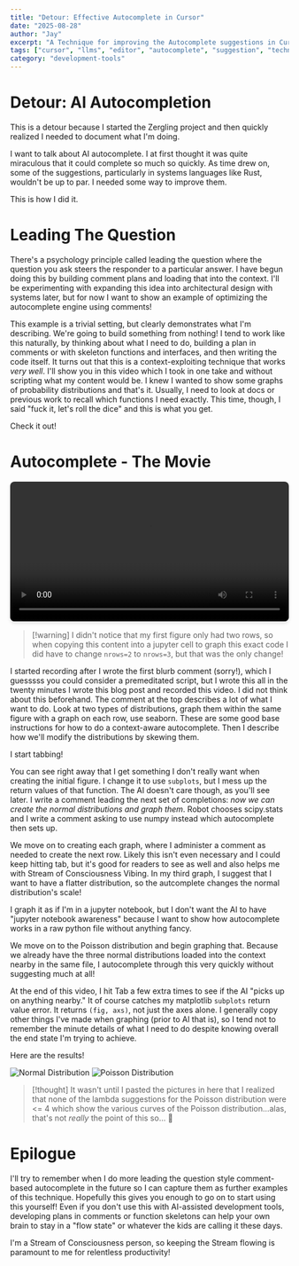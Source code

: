 ```yaml
---
title: "Detour: Effective Autocomplete in Cursor"
date: "2025-08-28"
author: "Jay"
excerpt: "A Technique for improving the Autocomplete suggestions in Cursor"
tags: ["cursor", "llms", "editor", "autocomplete", "suggestion", "techniques"]
category: "development-tools"
---
```


# Detour: AI Autocompletion

This is a detour because I started the Zergling project and then quickly
realized I needed to document what I'm doing.

I want to talk about AI autocomplete. I at first thought it was quite miraculous
that it could complete so much so quickly. As time drew on, some of the
suggestions, particularly in systems languages like Rust, wouldn't be up to par.
I needed some way to improve them.

This is how I did it.

# Leading The Question

There's a psychology principle called leading the question where the question
you ask steers the responder to a particular answer. I have begun doing this by
building comment plans and loading that into the context. I'll be experimenting
with expanding this idea into architectural design with systems later, but for
now I want to show an example of optimizing the autocomplete engine using
comments!

This example is a trivial setting, but clearly demonstrates what I'm describing.
We're going to build something from nothing! I tend to work like this naturally,
by thinking about what I need to do, building a plan in comments or with
skeleton functions and interfaces, and then writing the code itself. It turns
out that this is a context-exploiting technique that works _very well_. I'll
show you in this video which I took in one take and without scripting what my
content would be. I knew I wanted to show some graphs of probability
distributions and that's it. Usually, I need to look at docs or previous work to
recall which functions I need exactly. This time, though, I said "fuck it, let's
roll the dice" and this is what you get.

Check it out!

# Autocomplete - The Movie

<video controls width="100%" style="max-width: 800px; margin: 1rem auto; display: block; border-radius: 8px; box-shadow: 0 4px 6px rgba(0, 0, 0, 0.1);">
  <source src="/videos/Cursor.Autocomplete.Leading.The.Question.mp4" type="video/mp4">
  Your browser does not support the video tag. <a href="/videos/Cursor.Autocomplete.Leading.The.Question.mp4">Download the video</a> instead.
</video>

> [!warning] I didn't notice that my first figure only had two rows, so when
> copying this content into a jupyter cell to graph this exact code I did have
> to change `nrows=2` to `nrows=3`, but that was the only change!

I started recording after I wrote the first blurb comment (sorry!), which I
guesssss you could consider a premeditated script, but I wrote this all in the
twenty minutes I wrote this blog post and recorded this video. I did not think
about this beforehand. The comment at the top describes a lot of what I want to
do. Look at two types of distributions, graph them within the same figure with a
graph on each row, use seaborn. These are some good base instructions for how to
do a context-aware autocomplete. Then I describe how we'll modify the
distributions by skewing them.

I start tabbing!

You can see right away that I get something I don't really want when creating
the initial figure. I change it to use `subplots`, but I mess up the return
values of that function. The AI doesn't care though, as you'll see later. I
write a comment leading the next set of completions: _now we can create the
normal distributions and graph them_. Robot chooses scipy.stats and I write a
comment asking to use numpy instead which autocomplete then sets up.

We move on to creating each graph, where I administer a comment as needed to
create the next row. Likely this isn't even necessary and I could keep hitting
tab, but it's good for readers to see as well and also helps me with Stream of
Consciousness Vibing. In my third graph, I suggest that I want to have a flatter
distribution, so the autcomplete changes the normal distribution's scale!

I graph it as if I'm in a jupyter notebook, but I don't want the AI to have
"jupyter notebook awareness" because I want to show how autocomplete works in a
raw python file without anything fancy.

We move on to the Poisson distribution and begin graphing that. Because we
already have the three normal distributions loaded into the context nearby in
the same file, I autocomplete through this very quickly without suggesting much
at all!

At the end of this video, I hit Tab a few extra times to see if the AI "picks up
on anything nearby." It of course catches my matplotlib `subplots` return value
error. It returns `(fig, axs)`, not just the axes alone. I generally copy other
things I've made when graphing (prior to AI that is), so I tend not to remember
the minute details of what I need to do despite knowing overall the end state
I'm trying to achieve.

Here are the results!

![Normal Distribution](/images/Normal.Distribution.png)
![Poisson Distribution](/images/Poisson.Distribution.png)

> [!thought] It wasn't until I pasted the pictures in here that I realized that
> none of the lambda suggestions for the Poisson distribution were <= 4 which
> show the various curves of the Poisson distribution...alas, that's not
> _really_ the point of this so... :shrug:

# Epilogue

I'll try to remember when I do more leading the question style comment-based
autocomplete in the future so I can capture them as further examples of this
technique. Hopefully this gives you enough to go on to start using this
yourself! Even if you don't use this with AI-assisted development tools,
developing plans in comments or function skeletons can help your own brain to
stay in a "flow state" or whatever the kids are calling it these days.

I'm a Stream of Consciousness person, so keeping the Stream flowing is paramount
to me for relentless productivity!
